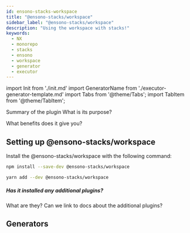 ```yaml
---
id: ensono-stacks-workspace
title: "@ensono-stacks/workspace"
sidebar_label: "@ensono-stacks/workspace"
description: "Using the workspace with stacks!"
keywords:
  - NX
  - monorepo
  - stacks
  - ensono
  - workspace
  - generator
  - executor
---
```

import Init from './init.md'
import GeneratorName from './executor-generator-template.md'
import Tabs from '@theme/Tabs';
import TabItem from '@theme/TabItem';

Summary of the plugin
What is its purpose?

What benefits does it give you?

## Setting up @ensono-stacks/workspace

Install the @ensono-stacks/workspace with the following command:

 <Tabs>
  <TabItem value="npm" label="npm">

  ```bash
  npm install --save-dev @ensono-stacks/workspace
  ```

  </TabItem>
  <TabItem value="yarn" label="yarn">

  ```bash
  yarn add --dev @ensono-stacks/workspace
  ```

  </TabItem>
 </Tabs>

##### Has it installed any additional plugins? 
What are they? Can we link to docs about the additional plugins?

## Generators

<Init />



